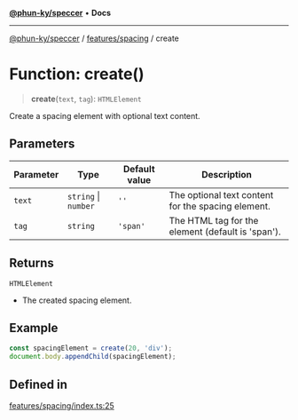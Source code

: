 [**@phun-ky/speccer**](../../../README.md) • **Docs**

***

[@phun-ky/speccer](../../../README.md) / [features/spacing](../README.md) / create

# Function: create()

> **create**(`text`, `tag`): `HTMLElement`

Create a spacing element with optional text content.

## Parameters

| Parameter | Type | Default value | Description |
| ------ | ------ | ------ | ------ |
| `text` | `string` \| `number` | `''` | The optional text content for the spacing element. |
| `tag` | `string` | `'span'` | The HTML tag for the element (default is 'span'). |

## Returns

`HTMLElement`

- The created spacing element.

## Example

```ts
const spacingElement = create(20, 'div');
document.body.appendChild(spacingElement);
```

## Defined in

[features/spacing/index.ts:25](https://github.com/phun-ky/speccer/blob/main/src/features/spacing/index.ts#L25)
